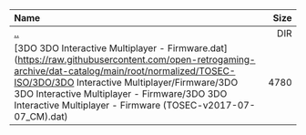 |Name|Size|
|:---|---:|
|[..](../index.html)|DIR|
|[3DO 3DO Interactive Multiplayer - Firmware.dat](https://raw.githubusercontent.com/open-retrogaming-archive/dat-catalog/main/root/normalized/TOSEC-ISO/3DO/3DO Interactive Multiplayer/Firmware/3DO 3DO Interactive Multiplayer - Firmware/3DO 3DO Interactive Multiplayer - Firmware (TOSEC-v2017-07-07_CM).dat)|4780|
